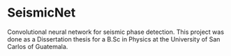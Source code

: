 # SeismicNet
Convolutional neural network for seismic phase detection.
This project was done as a Dissertation thesis for a B.Sc in Physics at the University of San Carlos of Guatemala.
